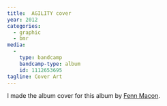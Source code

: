 ```yaml
---
title:  AGILITY cover
year: 2012
categories:
  - graphic
  - bmr
media:
  -
    type: bandcamp
    bandcamp-type: album
    id: 1112653695
tagline: Cover Art
---
```

I made the album cover for this album by [Fenn Macon](//fenn.in).
